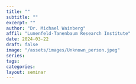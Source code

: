 ```yaml
---
title: ""
subtitle: ""
excerpt: ""
author: "Dr. Michael Wainberg"
affil: "Lunenfeld-Tanenbaum Research Institute"
date: 2024-03-22
draft: false
image: "/assets/images/Unknown_person.jpeg"
series:
tags:
categories:
layout: seminar
---
```

